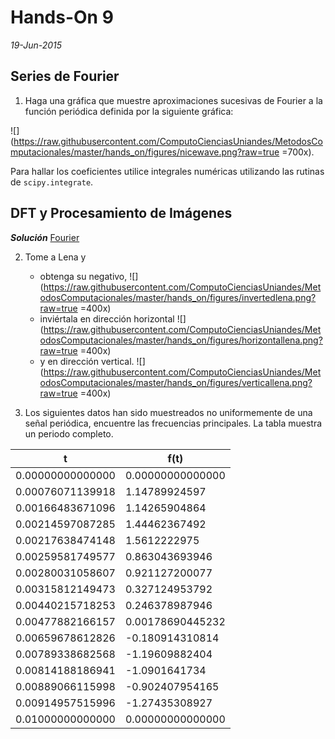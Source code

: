 # Hands-On 9
*19-Jun-2015*

## Series de Fourier

1. Haga una gráfica que muestre aproximaciones sucesivas de Fourier a la función periódica definida por la siguiente gráfica:

![](https://raw.githubusercontent.com/ComputoCienciasUniandes/MetodosComputacionales/master/hands_on/figures/nicewave.png?raw=true =700x).

Para hallar los coeficientes utilice integrales numéricas utilizando las rutinas de `scipy.integrate`.

## DFT y Procesamiento de Imágenes

***Solución***
[Fourier](https://github.com/JAleAguilera/MC/blob/master/HandsOn/HandsOn9/Fourier.ipynb) 

2. Tome a Lena y
	* obtenga su negativo,
![](https://raw.githubusercontent.com/ComputoCienciasUniandes/MetodosComputacionales/master/hands_on/figures/invertedlena.png?raw=true =400x) 
	* inviértala en dirección horizontal
	![](https://raw.githubusercontent.com/ComputoCienciasUniandes/MetodosComputacionales/master/hands_on/figures/horizontallena.png?raw=true =400x)
	* y en dirección vertical.
	![](https://raw.githubusercontent.com/ComputoCienciasUniandes/MetodosComputacionales/master/hands_on/figures/verticallena.png?raw=true =400x)
	
3. Los siguientes datos han sido muestreados no uniformemente de una señal periódica, encuentre las frecuencias principales. La tabla muestra un periodo completo.

| t        | f(t)           |
| ------------- |-------------|
|0.00000000000000|0.00000000000000|
|0.00076071139918|1.14789924597|
|0.00166483671096|1.14265904864|
|0.00214597087285|1.44462367492|
|0.00217638474148|1.5612222975|
|0.00259581749577|0.863043693946|
|0.00280031058607|0.921127200077|
|0.00315812149473|0.327124953792|
|0.00440215718253|0.246378987946|
|0.00477882166157|0.00178690445232|
|0.00659678612826|-0.180914310814|
|0.00789338682568|-1.19609882404|
|0.00814188186941|-1.0901641734|
|0.00889066115998|-0.902407954165|
|0.00914957515996|-1.27435308927|
|0.01000000000000|0.00000000000000|


